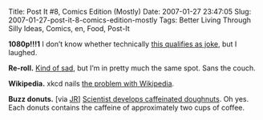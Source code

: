 Title: Post It #8, Comics Edition (Mostly)
Date: 2007-01-27 23:47:05
Slug: 2007-01-27-post-it-8-comics-edition-mostly
Tags: Better Living Through Silly Ideas, Comics, en, Food, Post-It


**1080p!!!1** I don’t know whether technically [this qualifies as joke][1], but I laughed.

**Re-roll.** [Kind of sad][2], but I’m in pretty much the same spot. Sans the couch.

**Wikipedia.** xkcd nails [the problem with Wikipedia][3].

**Buzz donuts.** [via [JR][4]] [Scientist develops caffeinated doughnuts][5]. Oh yes. Each donuts contains the caffeine of approximately two cups of coffee.

   [1]: http://blaugh.com/2007/01/23/doing-the-1080p/
   [2]: http://www.penny-arcade.com/comic/2007/01/24
   [3]: http://xkcd.com/c214.html
   [4]: http://blog.unitedheroes.net/archives/p/2425/buzz-donuts/
   [5]: http://news.yahoo.com/s/ap/20070126/ap_on_fe_st/buzz_doughnuts
